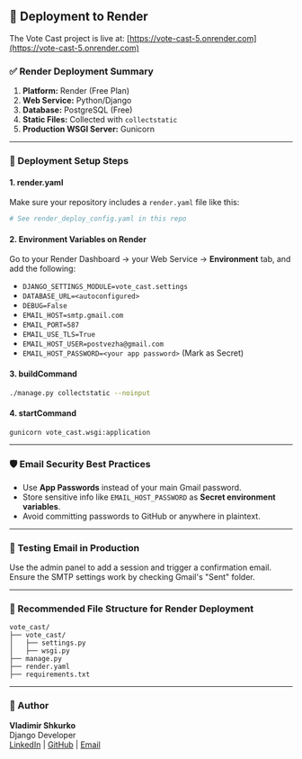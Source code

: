 ## 🚀 Deployment to Render

The Vote Cast project is live at: [https://vote-cast-5.onrender.com](https://vote-cast-5.onrender.com)

### ✅ Render Deployment Summary

1. **Platform:** Render (Free Plan)
2. **Web Service:** Python/Django
3. **Database:** PostgreSQL (Free)
4. **Static Files:** Collected with `collectstatic`
5. **Production WSGI Server:** Gunicorn

---

### 🔧 Deployment Setup Steps

#### 1. **render.yaml**
Make sure your repository includes a `render.yaml` file like this:

```yaml
# See render_deploy_config.yaml in this repo
```

#### 2. **Environment Variables on Render**
Go to your Render Dashboard → your Web Service → **Environment** tab, and add the following:

- `DJANGO_SETTINGS_MODULE=vote_cast.settings`
- `DATABASE_URL=<autoconfigured>`
- `DEBUG=False`
- `EMAIL_HOST=smtp.gmail.com`
- `EMAIL_PORT=587`
- `EMAIL_USE_TLS=True`
- `EMAIL_HOST_USER=postvezha@gmail.com`
- `EMAIL_HOST_PASSWORD=<your app password>` (Mark as Secret)

#### 3. **buildCommand**
```bash
./manage.py collectstatic --noinput
```

#### 4. **startCommand**
```bash
gunicorn vote_cast.wsgi:application
```

---

### 🛡️ Email Security Best Practices
- Use **App Passwords** instead of your main Gmail password.
- Store sensitive info like `EMAIL_HOST_PASSWORD` as **Secret environment variables**.
- Avoid committing passwords to GitHub or anywhere in plaintext.

---

### 🧪 Testing Email in Production
Use the admin panel to add a session and trigger a confirmation email. Ensure the SMTP settings work by checking Gmail's "Sent" folder.

---

### 📁 Recommended File Structure for Render Deployment
```
vote_cast/
├── vote_cast/
│   ├── settings.py
│   ├── wsgi.py
├── manage.py
├── render.yaml
├── requirements.txt
```

---

### 👥 Author
**Vladimir Shkurko**  
Django Developer  
[LinkedIn](https://www.linkedin.com/in/vladimir-shkurko-07962333a) | [GitHub](https://github.com/Wolodmr) | [Email](mailto:postvezha@gmail.com)
